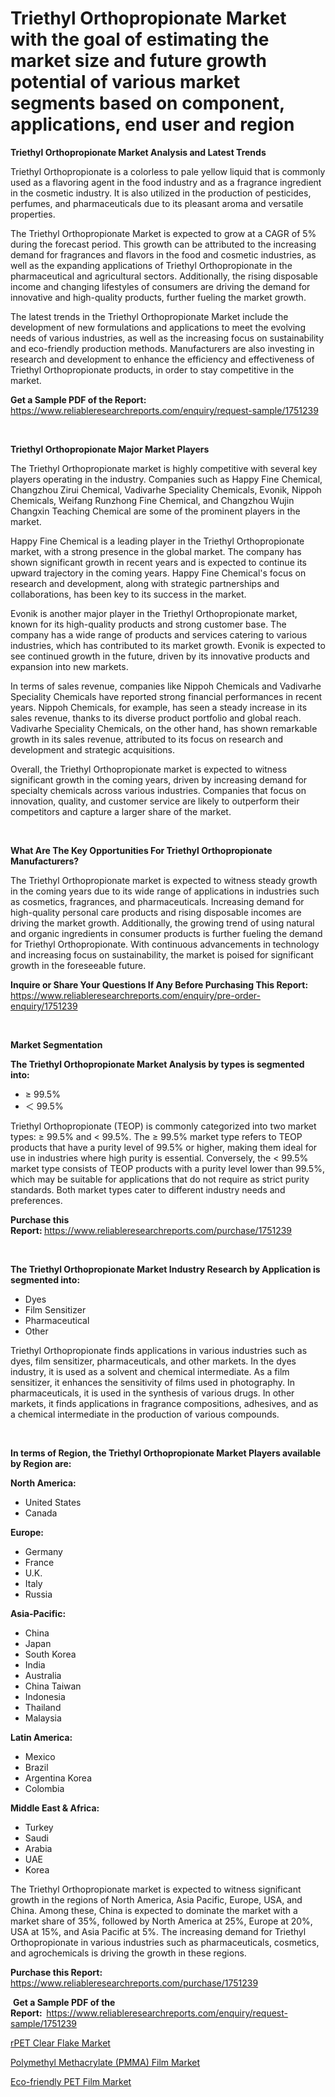 <p><h1>Triethyl Orthopropionate Market with the goal of estimating the market size and future growth potential of various market segments based on component, applications, end user and region</h1></p><p><strong>Triethyl Orthopropionate Market Analysis and Latest Trends</strong></p>
<p><p>Triethyl Orthopropionate is a colorless to pale yellow liquid that is commonly used as a flavoring agent in the food industry and as a fragrance ingredient in the cosmetic industry. It is also utilized in the production of pesticides, perfumes, and pharmaceuticals due to its pleasant aroma and versatile properties.</p><p>The Triethyl Orthopropionate Market is expected to grow at a CAGR of 5% during the forecast period. This growth can be attributed to the increasing demand for fragrances and flavors in the food and cosmetic industries, as well as the expanding applications of Triethyl Orthopropionate in the pharmaceutical and agricultural sectors. Additionally, the rising disposable income and changing lifestyles of consumers are driving the demand for innovative and high-quality products, further fueling the market growth.</p><p>The latest trends in the Triethyl Orthopropionate Market include the development of new formulations and applications to meet the evolving needs of various industries, as well as the increasing focus on sustainability and eco-friendly production methods. Manufacturers are also investing in research and development to enhance the efficiency and effectiveness of Triethyl Orthopropionate products, in order to stay competitive in the market.</p></p>
<p><strong>Get a Sample PDF of the Report:&nbsp;</strong> <a href="https://www.reliableresearchreports.com/enquiry/request-sample/1751239">https://www.reliableresearchreports.com/enquiry/request-sample/1751239</a></p>
<p>&nbsp;</p>
<p><strong>Triethyl Orthopropionate Major Market Players</strong></p>
<p><p>The Triethyl Orthopropionate market is highly competitive with several key players operating in the industry. Companies such as Happy Fine Chemical, Changzhou Zirui Chemical, Vadivarhe Speciality Chemicals, Evonik, Nippoh Chemicals, Weifang Runzhong Fine Chemical, and Changzhou Wujin Changxin Teaching Chemical are some of the prominent players in the market.</p><p>Happy Fine Chemical is a leading player in the Triethyl Orthopropionate market, with a strong presence in the global market. The company has shown significant growth in recent years and is expected to continue its upward trajectory in the coming years. Happy Fine Chemical's focus on research and development, along with strategic partnerships and collaborations, has been key to its success in the market.</p><p>Evonik is another major player in the Triethyl Orthopropionate market, known for its high-quality products and strong customer base. The company has a wide range of products and services catering to various industries, which has contributed to its market growth. Evonik is expected to see continued growth in the future, driven by its innovative products and expansion into new markets.</p><p>In terms of sales revenue, companies like Nippoh Chemicals and Vadivarhe Speciality Chemicals have reported strong financial performances in recent years. Nippoh Chemicals, for example, has seen a steady increase in its sales revenue, thanks to its diverse product portfolio and global reach. Vadivarhe Speciality Chemicals, on the other hand, has shown remarkable growth in its sales revenue, attributed to its focus on research and development and strategic acquisitions.</p><p>Overall, the Triethyl Orthopropionate market is expected to witness significant growth in the coming years, driven by increasing demand for specialty chemicals across various industries. Companies that focus on innovation, quality, and customer service are likely to outperform their competitors and capture a larger share of the market.</p></p>
<p>&nbsp;</p>
<p><strong>What Are The Key Opportunities For Triethyl Orthopropionate Manufacturers?</strong></p>
<p><p>The Triethyl Orthopropionate market is expected to witness steady growth in the coming years due to its wide range of applications in industries such as cosmetics, fragrances, and pharmaceuticals. Increasing demand for high-quality personal care products and rising disposable incomes are driving the market growth. Additionally, the growing trend of using natural and organic ingredients in consumer products is further fueling the demand for Triethyl Orthopropionate. With continuous advancements in technology and increasing focus on sustainability, the market is poised for significant growth in the foreseeable future.</p></p>
<p><strong>Inquire or Share Your Questions If Any Before Purchasing This Report:</strong> <a href="https://www.reliableresearchreports.com/enquiry/pre-order-enquiry/1751239">https://www.reliableresearchreports.com/enquiry/pre-order-enquiry/1751239</a></p>
<p>&nbsp;</p>
<p><strong>Market Segmentation</strong></p>
<p><strong>The Triethyl Orthopropionate Market Analysis by types is segmented into:</strong></p>
<p><ul><li>≥ 99.5%</li><li>＜ 99.5%</li></ul></p>
<p><p>Triethyl Orthopropionate (TEOP) is commonly categorized into two market types: ≥ 99.5% and < 99.5%. The ≥ 99.5% market type refers to TEOP products that have a purity level of 99.5% or higher, making them ideal for use in industries where high purity is essential. Conversely, the < 99.5% market type consists of TEOP products with a purity level lower than 99.5%, which may be suitable for applications that do not require as strict purity standards. Both market types cater to different industry needs and preferences.</p></p>
<p><strong>Purchase this Report:&nbsp;</strong><a href="https://www.reliableresearchreports.com/purchase/1751239">https://www.reliableresearchreports.com/purchase/1751239</a></p>
<p>&nbsp;</p>
<p><strong>The Triethyl Orthopropionate Market Industry Research by Application is segmented into:</strong></p>
<p><ul><li>Dyes</li><li>Film Sensitizer</li><li>Pharmaceutical</li><li>Other</li></ul></p>
<p><p>Triethyl Orthopropionate finds applications in various industries such as dyes, film sensitizer, pharmaceuticals, and other markets. In the dyes industry, it is used as a solvent and chemical intermediate. As a film sensitizer, it enhances the sensitivity of films used in photography. In pharmaceuticals, it is used in the synthesis of various drugs. In other markets, it finds applications in fragrance compositions, adhesives, and as a chemical intermediate in the production of various compounds.</p></p>
<p>&nbsp;</p>
<p><strong>In terms of Region, the Triethyl Orthopropionate Market Players available by Region are:</strong></p>
<p>
    <p> <strong> North America: </strong>
        <ul>
            <li>United States</li>
            <li>Canada</li>
        </ul>
        </p> 
    <p> <strong> Europe: </strong>
        <ul>
            <li>Germany</li>
            <li>France</li>
            <li>U.K.</li>
            <li>Italy</li>
            <li>Russia</li>
        </ul>
        </p> 
    <p> <strong> Asia-Pacific: </strong>
        <ul>
            <li>China</li>
            <li>Japan</li>
            <li>South Korea</li>
            <li>India</li>
            <li>Australia</li>
            <li>China Taiwan</li>
            <li>Indonesia</li>
            <li>Thailand</li>
            <li>Malaysia</li>
        </ul>
        </p> 
    <p> <strong> Latin America: </strong>
        <ul>
            <li>Mexico</li>
            <li>Brazil</li>
            <li>Argentina Korea</li>
            <li>Colombia</li>
        </ul>
        </p> 
    <p> <strong> Middle East & Africa: </strong>
        <ul>
            <li>Turkey</li>
            <li>Saudi</li>
            <li>Arabia</li>
            <li>UAE</li>
            <li>Korea</li>
        </ul>
    </p>
    </p>
<p><p>The Triethyl Orthopropionate market is expected to witness significant growth in the regions of North America, Asia Pacific, Europe, USA, and China. Among these, China is expected to dominate the market with a market share of 35%, followed by North America at 25%, Europe at 20%, USA at 15%, and Asia Pacific at 5%. The increasing demand for Triethyl Orthopropionate in various industries such as pharmaceuticals, cosmetics, and agrochemicals is driving the growth in these regions.</p></p>
<p><strong>Purchase this Report: </strong><a href="https://www.reliableresearchreports.com/purchase/1751239">https://www.reliableresearchreports.com/purchase/1751239</a></p>
<p>&nbsp;<strong>Get a Sample PDF of the Report:&nbsp;&nbsp;</strong><a href="https://www.reliableresearchreports.com/enquiry/request-sample/1751239">https://www.reliableresearchreports.com/enquiry/request-sample/1751239</a></p>
<p><strong></strong></p>
<p><p><a href="https://view.publitas.com/reportprime-1/rpet-clear-flake-market-growth-market-trends-covid-19-impact-and-forecasts-for-period-from-2023-2030/">rPET Clear Flake Market</a></p><p><a href="https://view.publitas.com/reportprime-1/polymethyl-methacrylate-pmma-film-market-research-report-forecasted-for-period-from-2023-2030-by-market-type-market-application-and-region/">Polymethyl Methacrylate (PMMA) Film Market</a></p><p><a href="https://view.publitas.com/reportprime-1/eco-friendly-pet-film-market-insights-market-players-and-forecast-till-2030/">Eco-friendly PET Film Market</a></p></p>